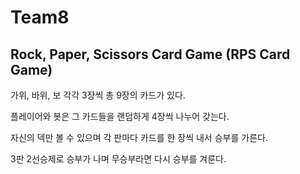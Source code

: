 # Team8

## Rock, Paper, Scissors Card Game (RPS Card Game)

가위, 바위, 보 각각 3장씩 총 9장의 카드가 있다.

플레이어와 봇은 그 카드들을 랜덤하게 4장씩 나누어 갖는다.

자신의 덱만 볼 수 있으며 각 판마다 카드를 한 장씩 내서 승부를 가른다.

3판 2선승제로 승부가 나며 무승부라면 다시 승부를 겨룬다.

## 

